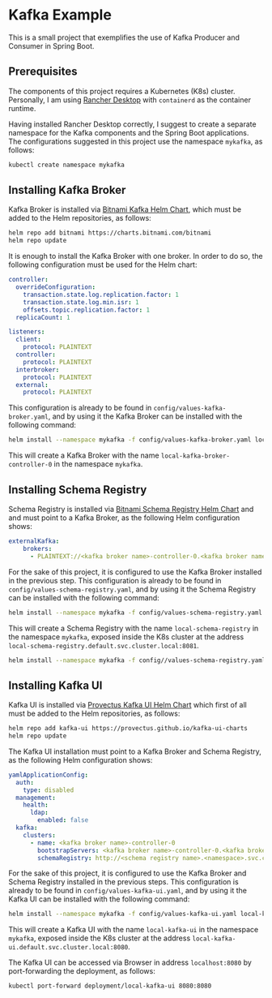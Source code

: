 # Kafka Example

This is a small project that exemplifies the use of Kafka Producer and Consumer in Spring Boot.

## Prerequisites

The components of this project requires a Kubernetes (K8s) cluster. Personally, I am using
[Rancher Desktop](https://rancherdesktop.io/) with `containerd` as the container runtime.

Having installed Rancher Desktop correctly, I suggest to create a separate namespace
for the Kafka components and the Spring Boot applications. The configurations suggested
in this project use the namespace `mykafka`, as follows:

```bash
kubectl create namespace mykafka
```

## Installing Kafka Broker

Kafka Broker is installed via [Bitnami Kafka Helm Chart](https://github.com/bitnami/charts/tree/main/bitnami/kafka), which must
be added to the Helm repositories, as follows:

```bash
helm repo add bitnami https://charts.bitnami.com/bitnami
helm repo update
```

It is enough to install the Kafka Broker with one broker. In order to do so, the following
configuration must be used for the Helm chart:

```yaml
controller:
  overrideConfiguration:
    transaction.state.log.replication.factor: 1
    transaction.state.log.min.isr: 1
    offsets.topic.replication.factor: 1
  replicaCount: 1

listeners:
  client:
    protocol: PLAINTEXT
  controller:
    protocol: PLAINTEXT
  interbroker:
    protocol: PLAINTEXT
  external:
    protocol: PLAINTEXT
```

This configuration is already to be found in `config/values-kafka-broker.yaml`, and by using it
the Kafka Broker can be installed with the following command:

```bash
helm install --namespace mykafka -f config/values-kafka-broker.yaml local-kafka-broker bitnami/kafka
```

This will create a Kafka Broker with the name `local-kafka-broker-controller-0` in the namespace `mykafka`.

## Installing Schema Registry

Schema Registry is installed via [Bitnami Schema Registry Helm Chart](https://github.com/bitnami/charts/tree/main/bitnami/schema-registry) and
and must point to a Kafka Broker, as the following Helm configuration shows:

```yaml
externalKafka:
    brokers:
      - PLAINTEXT://<kafka broker name>-controller-0.<kafka broker name>-controller-headless.<namespace>.svc.cluster.local:9092
```

For the sake of this project, it is configured to use the Kafka Broker installed in the previous step. This
configuration is already to be found in `config/values-schema-registry.yaml`, and by using it
the Schema Registry can be installed with the following command:

```bash
helm install --namespace mykafka -f config/values-schema-registry.yaml local-schema-registry bitnami/schema-registry
```

This will create a Schema Registry with the name `local-schema-registry` in the namespace `mykafka`, exposed
inside the K8s cluster at the address `local-schema-registry.default.svc.cluster.local:8081`.

```bash
helm install --namespace mykafka -f config//values-schema-registry.yaml local-schema-registry bitnami/schema-registry
```

## Installing Kafka UI

Kafka UI is installed via [Provectus Kafka UI Helm Chart](https://github.com/provectus/kafka-ui)
which first of all must be added to the Helm repositories, as follows:

```bash
helm repo add kafka-ui https://provectus.github.io/kafka-ui-charts
helm repo update
```

The Kafka UI installation must point to a Kafka Broker and Schema Registry, as the following
Helm configuration shows:

```yaml
yamlApplicationConfig:
  auth:
    type: disabled
  management:
    health:
      ldap:
        enabled: false
  kafka:
    clusters:
      - name: <kafka broker name>-controller-0
        bootstrapServers: <kafka broker name>-controller-0.<kafka broker name>-headless.<namespace>.svc.cluster.local:9092
        schemaRegistry: http://<schema registry name>.<namespace>.svc.cluster.local:8081
```

For the sake of this project, it is configured to use the Kafka Broker and Schema Registry
installed in the previous steps. This configuration is already to be found in
`config/values-kafka-ui.yaml`, and by using it the Kafka UI can be installed with the following command:

```bash
helm install --namespace mykafka -f config/values-kafka-ui.yaml local-kafka-ui kafka-ui/kafka-ui
```

This will create a Kafka UI with the name `local-kafka-ui` in the namespace `mykafka`, exposed
inside the K8s cluster at the address `local-kafka-ui.default.svc.cluster.local:8080`.

The Kafka UI can be accessed via Browser in address `localhost:8080` by
port-forwarding the deployment, as follows:

```bash
kubectl port-forward deployment/local-kafka-ui 8080:8080
```
